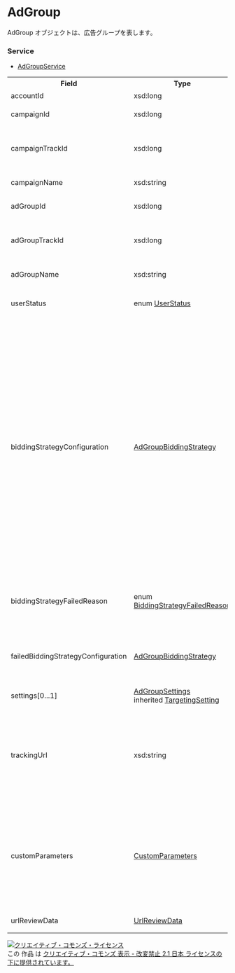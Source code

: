 # AdGroup
AdGroup オブジェクトは、広告グループを表します。

### Service
+ [AdGroupService](../services/AdGroupService.md)

<table>
 <tr>
  <th>Field</th>
  <th>Type</th>
  <th>Description</th>
  <th>response</th>
  <th>get</th>
  <th>add</th>
  <th>set</th>
  <th>remove</th>
 </tr>
 <tr>
  <td>accountId</td>
  <td>xsd:long</td>
  <td>アカウントIDです。</td>
  <td>yes</td>
  <td>-</td>
  <td>-</td>
  <td>-</td>
  <td>-</td>
 </tr>
 <tr>
  <td>campaignId</td>
  <td>xsd:long</td>
  <td>キャンペーンIDです。</td>
  <td>yes</td>
  <td>-</td>
  <td>Requirement</td>
  <td>Requirement<br><i>NotUpdatable</i></td>
  <td>Requirement<br><i>NotUpdatable</i></td>
 </tr>
 <tr>
  <td>campaignTrackId</td>
  <td>xsd:long</td>
  <td>トラッキング用キャンペーンIDです。<br>※Sandbox環境では常に0が返ります。</td>
  <td>yes</td>
  <td>-</td>
  <td>-</td>
  <td>-</td>
  <td>-</td>
 </tr>
 <tr>
  <td>campaignName</td>
  <td>xsd:string</td>
  <td>キャンペーン名です。</td>
  <td>yes</td>
  <td>-</td>
  <td>-</td>
  <td>-</td>
  <td>-</td>
 </tr>
 <tr>
  <td>adGroupId</td>
  <td>xsd:long</td>
  <td>広告グループIDです。</td>
  <td>yes</td>
  <td>-</td>
  <td>-</td>
  <td>Requirement<br><i>NotUpdatable</i></td>
  <td>Requirement<br><i>NotUpdatable</i></td>
 </tr>
 <tr>
  <td>adGroupTrackId</td>
  <td>xsd:long</td>
  <td>トラッキング用広告グループIDです。<br>※Sandbox環境では常に0が返ります。</td>
  <td>yes</td>
  <td>-</td>
  <td>-</td>
  <td>-</td>
  <td>-</td>
 </tr>
 <tr>
  <td>adGroupName</td>
  <td>xsd:string</td>
  <td>広告グループ名です。</td>
  <td>yes</td>
  <td>-</td>
  <td>Requirement</td>
  <td>Optional<br><i>Updatable</i></td>
  <td>-</td>
 </tr>
 <tr>
  <td>userStatus</td>
  <td>enum <a href="./UserStatus.md">UserStatus</a></td>
  <td>ユーザーにより設定される掲載状況です。</td>
  <td>yes</td>
  <td>-</td>
  <td>Requirement</td>
  <td>Optional<br><i>Updatable</i></td>
  <td>-</td>
 </tr>
 <tr>
  <td>biddingStrategyConfiguration</td>
  <td><a href="./AdGroupBiddingStrategy.md">AdGroupBiddingStrategy</a></td>
  <td>入札設定です。<br>※現在有効な入札設定がレスポンス されます。<br>※BudgetOptimizerの登録、更新は 行えません。（照会のみ可能）<br>※広告グループ単位で入札設定を 行わない場合は、biddingStrategyTypeに「NONE」を登録します。<br>※入札設定を行わない場合は、デフォルトで親エンティティの入札設定が適用されます。<br>※アプリキャンペーンでiOS を指定した場合、TARGET_CPA/ TARGET_ROASは設定できません。</td>
  <td>yes</td>
  <td>-</td>
  <td>Optional</td>
  <td>Optional<br><i>Updatable</i></td>
  <td>-</td>
 </tr>
 <tr>
  <td>biddingStrategyFailedReason</td>
  <td>enum <a href="./BiddingStrategyFailedReason.md">BiddingStrategyFailedReason</a></td>
  <td>自動入札の設定に失敗した理由です。<br>※失敗時のみレスポンス時に表示 されます。</td>
  <td>yes</td>
  <td>-</td>
  <td>-</td>
  <td>-</td>
  <td>-</td>
 </tr>
 <tr>
  <td>failedBiddingStrategyConfiguration</td>
  <td><a href="./AdGroupBiddingStrategy.md">AdGroupBiddingStrategy</a></td>
  <td>登録に失敗した自動入札設定内容です。<br>※失敗時のみレスポンス時に表示 されます。</td>
  <td>yes</td>
  <td>-</td>
  <td>-</td>
  <td>-</td>
  <td>-</td>
 </tr>
 <tr>
  <td>settings[0...1]</td>
  <td><a href="./AdGroupSettings.md">AdGroupSettings</a><br>inherited <a href="./TargetingSetting.md">TargetingSetting</a></td>
  <td>ターゲット設定です。</td>
  <td>yes</td>
  <td>-</td>
  <td>Optional</td>
  <td>Optional</td>
  <td>-</td>
 </tr>
 <tr>
  <td>trackingUrl</td>
  <td>xsd:string</td>
  <td>トラッキングURLです。<br>※キャンペーンがアプリキャンペーンで Androidの場合、設定はできません。</td>
  <td>yes</td>
  <td>-</td>
  <td>Optional</td>
  <td>Optional<br>※こちらが審査中 の場合、編集は できません。<br>※変更がない場合、審査対象とはなりません。</td>
  <td>-</td>
 </tr>
 <tr>
  <td>customParameters</td>
  <td><a href="./CustomParameters.md">CustomParameters</a></td>
  <td>カスタムパラメータです。<br>※キャンペーンがアプリキャンペーンで Androidの場合、設定はできません。</td>
  <td>yes</td>
  <td>-</td>
  <td>Optional</td>
  <td>Optional<br>※トラッキング URLが審査中の場合、編集はできません。<br>※変更がない場合、審査対象とはなりません。</td>
  <td>-</td>
 </tr>
 <tr>
  <td>urlReviewData</td>
  <td><a href="./UrlReviewData.md">UrlReviewData</a></td>
  <td>URLの審査状況です。</td>
  <td>yes</td>
  <td>-</td>
  <td>-</td>
  <td>-</td>
  <td>-</td>
 </tr>
</table>

<a rel="license" href="http://creativecommons.org/licenses/by-nd/2.1/jp/"><img alt="クリエイティブ・コモンズ・ライセンス" style="border-width:0" src="https://i.creativecommons.org/l/by-nd/2.1/jp/88x31.png" /></a><br />この 作品 は <a rel="license" href="http://creativecommons.org/licenses/by-nd/2.1/jp/">クリエイティブ・コモンズ 表示 - 改変禁止 2.1 日本 ライセンスの下に提供されています。</a>
